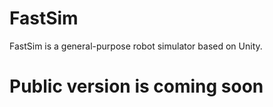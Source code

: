 # FastSim
FastSim is a general-purpose robot simulator based on Unity.

# Public version is coming soon
